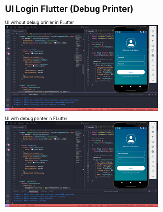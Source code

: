 # UI Login Flutter (Debug Printer)

UI without debug printer in FLutter
![Ui Login Debug Printer1](ui_login1.png)

UI with debug printer in FLutter
![Ui Login Debug Printer2](ui_login2.png)
